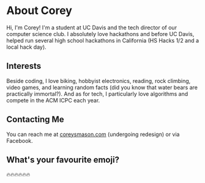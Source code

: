 # About Corey

Hi, I'm Corey! I'm a student at UC Davis and the tech director of our computer science club.
I absolutely love hackathons and before UC Davis, helped run several high school hackathons in California (HS Hacks 1/2 and a local hack day).

## Interests

Beside coding, I love biking, hobbyist electronics, reading, rock climbing, video games, and learning random facts (did you know that water bears are practically immortal?).
And as for tech, I particularly love algorithms and compete in the ACM ICPC each year.

## Contacting Me

You can reach me at [coreysmason.com](http://coreysmason.com) (undergoing redesign) or via Facebook.

## What's your favourite emoji?

:fire::fire::fire::fire::fire::fire:
